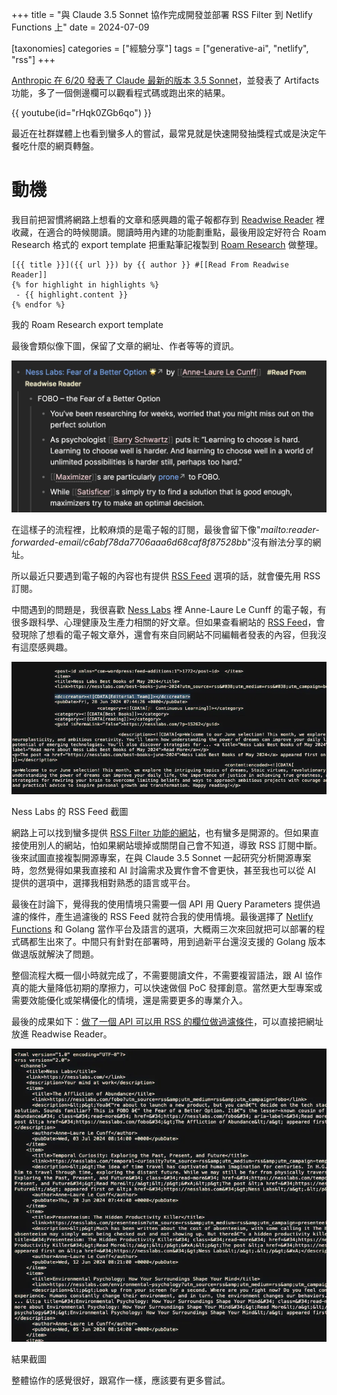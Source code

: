 +++
title = "與 Claude 3.5 Sonnet 協作完成開發並部署 RSS Filter 到 Netlify Functions 上"
date = 2024-07-09

[taxonomies]
categories = ["經驗分享"]
tags = ["generative-ai", "netlify", "rss"]
+++

[Anthropic 在 6/20 發表了 Claude 最新的版本 3.5 Sonnet](https://www.anthropic.com/news/claude-3-5-sonnet)，並發表了 Artifacts 功能，多了一個側邊欄可以觀看程式碼或跑出來的結果。

{{ youtube(id="rHqk0ZGb6qo") }}

最近在社群媒體上也看到蠻多人的嘗試，最常見就是快速開發抽獎程式或是決定午餐吃什麼的網頁轉盤。

# 動機

我目前把習慣將網路上想看的文章和感興趣的電子報都存到 [Readwise Reader](https://readwise.io/read) 裡收藏，在適合的時候閱讀。閱讀時用內建的功能劃重點，最後用設定好符合 Roam Research 格式的 export template 把重點筆記複製到 [Roam Research](@/blog/roam-research/index.md) 做整理。

```
[{{ title }}]({{ url }}) by {{ author }} #[[Read From Readwise Reader]]
{% for highlight in highlights %}
 - {{ highlight.content }}
{% endfor %}
```
<p class="image-caption">我的 Roam Research export template</p>

最後會類似像下圖，保留了文章的網址、作者等等的資訊。

![](roam-research.webp)

在這樣子的流程裡，比較麻煩的是電子報的訂閱，最後會留下像"*mailto:reader-forwarded-email/c6abf78da7706aaa6d68caf8f87528bb*"沒有辦法分享的網址。

所以最近只要遇到電子報的內容也有提供 [RSS Feed](https://zh.wikipedia.org/zh-tw/RSS) 選項的話，就會優先用 RSS 訂閱。

中間遇到的問題是，我很喜歡 [Ness Labs](https://nesslabs.com/) 裡 Anne-Laure Le Cunff 的電子報，有很多跟科學、心理健康及生產力相關的好文章。但如果查看網站的 [RSS Feed](https://nesslabs.com/feed)，會發現除了想看的電子報文章外，還會有來自同網站不同編輯者發表的內容，但我沒有這麼感興趣。

![](nesslabs-feed.webp)
<p class="image-caption">Ness Labs 的 RSS Feed 截圖</p>

網路上可以找到蠻多提供 [RSS Filter 功能的網站](https://filterrss.ssig33.com/)，也有蠻多是開源的。但如果直接使用別人的網站，怕如果網站壞掉或關閉自己會不知道，導致 RSS 訂閱中斷。後來試圖直接複製開源專案，在與 Claude 3.5 Sonnet 一起研究分析開源專案時，忽然覺得如果我直接和 AI 討論需求及實作會不會更快，甚至我也可以從 AI 提供的選項中，選擇我相對熟悉的語言或平台。

最後在討論下，覺得我的使用情境只需要一個 API 用 Query Parameters 提供過濾的條件，產生過濾後的 RSS Feed 就符合我的使用情境。最後選擇了 [Netlify Functions](https://docs.netlify.com/functions/lambda-compatibility/?fn-language=go) 和 Golang 當作平台及語言的選項，大概兩三次來回就把可以部署的程式碼都生出來了。中間只有針對在部署時，用到過新平台還沒支援的 Golang 版本做退版就解決了問題。

整個流程大概一個小時就完成了，不需要閱讀文件，不需要複習語法，跟 AI 協作真的能大量降低初期的摩擦力，可以快速做個 PoC 發揮創意。當然更大型專案或需要效能優化或架構優化的情境，還是需要更多的專業介入。

最後的成果如下：[做了一個 API 可以用 RSS 的欄位做過濾條件](https://functions.mickzh.com/api/rss-filter?url=https://nesslabs.com/feed&author=Anne-Laure%20Le%20Cunff)，可以直接把網址放進 Readwise Reader。

![](result.webp)
<p class="image-caption">結果截圖</p>

整體協作的感覺很好，跟寫作一樣，應該要有更多嘗試。
